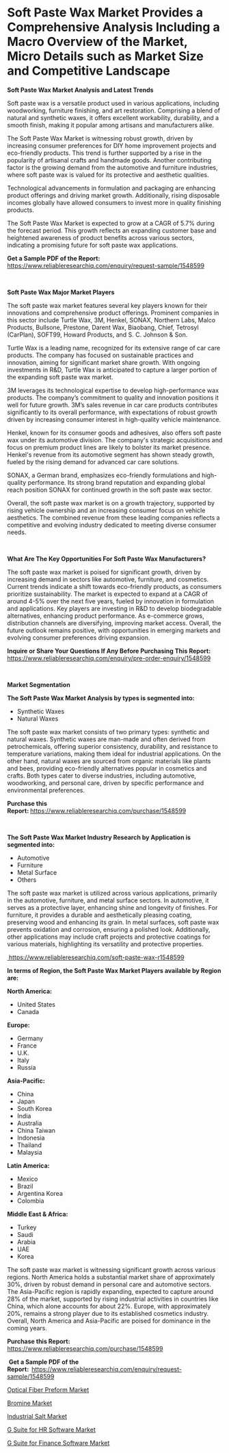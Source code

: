 <p><h1>Soft Paste Wax Market Provides a Comprehensive Analysis Including a Macro Overview of the Market, Micro Details such as Market Size and Competitive Landscape</h1></p><p><strong>Soft Paste Wax Market Analysis and Latest Trends</strong></p>
<p><p>Soft paste wax is a versatile product used in various applications, including woodworking, furniture finishing, and art restoration. Comprising a blend of natural and synthetic waxes, it offers excellent workability, durability, and a smooth finish, making it popular among artisans and manufacturers alike. </p><p>The Soft Paste Wax Market is witnessing robust growth, driven by increasing consumer preferences for DIY home improvement projects and eco-friendly products. This trend is further supported by a rise in the popularity of artisanal crafts and handmade goods. Another contributing factor is the growing demand from the automotive and furniture industries, where soft paste wax is valued for its protective and aesthetic qualities. </p><p>Technological advancements in formulation and packaging are enhancing product offerings and driving market growth. Additionally, rising disposable incomes globally have allowed consumers to invest more in quality finishing products. </p><p>The Soft Paste Wax Market is expected to grow at a CAGR of 5.7% during the forecast period. This growth reflects an expanding customer base and heightened awareness of product benefits across various sectors, indicating a promising future for soft paste wax applications.</p></p>
<p><strong>Get a Sample PDF of the Report:&nbsp;</strong> <a href="https://www.reliableresearchiq.com/enquiry/request-sample/1548599?utm_campaign=100&utm_medium=2&utm_source=Github&utm_content=ia&utm_term=14112024&utm_id=soft-paste-wax">https://www.reliableresearchiq.com/enquiry/request-sample/1548599</a></p>
<p>&nbsp;</p>
<p><strong>Soft Paste Wax Major Market Players</strong></p>
<p><p>The soft paste wax market features several key players known for their innovations and comprehensive product offerings. Prominent companies in this sector include Turtle Wax, 3M, Henkel, SONAX, Northern Labs, Malco Products, Bullsone, Prestone, Darent Wax, Biaobang, Chief, Tetrosyl (CarPlan), SOFT99, Howard Products, and S. C. Johnson & Son.</p><p>Turtle Wax is a leading name, recognized for its extensive range of car care products. The company has focused on sustainable practices and innovation, aiming for significant market share growth. With ongoing investments in R&D, Turtle Wax is anticipated to capture a larger portion of the expanding soft paste wax market.</p><p>3M leverages its technological expertise to develop high-performance wax products. The company’s commitment to quality and innovation positions it well for future growth. 3M’s sales revenue in car care products contributes significantly to its overall performance, with expectations of robust growth driven by increasing consumer interest in high-quality vehicle maintenance.</p><p>Henkel, known for its consumer goods and adhesives, also offers soft paste wax under its automotive division. The company's strategic acquisitions and focus on premium product lines are likely to bolster its market presence. Henkel's revenue from its automotive segment has shown steady growth, fueled by the rising demand for advanced car care solutions.</p><p>SONAX, a German brand, emphasizes eco-friendly formulations and high-quality performance. Its strong brand reputation and expanding global reach position SONAX for continued growth in the soft paste wax sector.</p><p>Overall, the soft paste wax market is on a growth trajectory, supported by rising vehicle ownership and an increasing consumer focus on vehicle aesthetics. The combined revenue from these leading companies reflects a competitive and evolving industry dedicated to meeting diverse consumer needs.</p></p>
<p>&nbsp;</p>
<p><strong>What Are The Key Opportunities For Soft Paste Wax Manufacturers?</strong></p>
<p><p>The soft paste wax market is poised for significant growth, driven by increasing demand in sectors like automotive, furniture, and cosmetics. Current trends indicate a shift towards eco-friendly products, as consumers prioritize sustainability. The market is expected to expand at a CAGR of around 4-5% over the next five years, fueled by innovation in formulation and applications. Key players are investing in R&D to develop biodegradable alternatives, enhancing product performance. As e-commerce grows, distribution channels are diversifying, improving market access. Overall, the future outlook remains positive, with opportunities in emerging markets and evolving consumer preferences driving expansion.</p></p>
<p><strong>Inquire or Share Your Questions If Any Before Purchasing This Report:</strong> <a href="https://www.reliableresearchiq.com/enquiry/pre-order-enquiry/1548599?utm_campaign=100&utm_medium=2&utm_source=Github&utm_content=ia&utm_term=14112024&utm_id=soft-paste-wax">https://www.reliableresearchiq.com/enquiry/pre-order-enquiry/1548599</a></p>
<p>&nbsp;</p>
<p><strong>Market Segmentation</strong></p>
<p><strong>The Soft Paste Wax Market Analysis by types is segmented into:</strong></p>
<p><ul><li>Synthetic Waxes</li><li>Natural Waxes</li></ul></p>
<p><p>The soft paste wax market consists of two primary types: synthetic and natural waxes. Synthetic waxes are man-made and often derived from petrochemicals, offering superior consistency, durability, and resistance to temperature variations, making them ideal for industrial applications. On the other hand, natural waxes are sourced from organic materials like plants and bees, providing eco-friendly alternatives popular in cosmetics and crafts. Both types cater to diverse industries, including automotive, woodworking, and personal care, driven by specific performance and environmental preferences.</p></p>
<p><strong>Purchase this Report:&nbsp;</strong><a href="https://www.reliableresearchiq.com/purchase/1548599?utm_campaign=100&utm_medium=2&utm_source=Github&utm_content=ia&utm_term=14112024&utm_id=soft-paste-wax">https://www.reliableresearchiq.com/purchase/1548599</a></p>
<p>&nbsp;</p>
<p><strong>The Soft Paste Wax Market Industry Research by Application is segmented into:</strong></p>
<p><ul><li>Automotive</li><li>Furniture</li><li>Metal Surface</li><li>Others</li></ul></p>
<p><p>The soft paste wax market is utilized across various applications, primarily in the automotive, furniture, and metal surface sectors. In automotive, it serves as a protective layer, enhancing shine and longevity of finishes. For furniture, it provides a durable and aesthetically pleasing coating, preserving wood and enhancing its grain. In metal surfaces, soft paste wax prevents oxidation and corrosion, ensuring a polished look. Additionally, other applications may include craft projects and protective coatings for various materials, highlighting its versatility and protective properties.</p></p>
<p><a href="https://www.reliableresearchiq.com/soft-paste-wax-r1548599?utm_campaign=100&utm_medium=2&utm_source=Github&utm_content=ia&utm_term=14112024&utm_id=soft-paste-wax">&nbsp;https://www.reliableresearchiq.com/soft-paste-wax-r1548599</a></p>
<p><strong>In terms of Region, the Soft Paste Wax Market Players available by Region are:</strong></p>
<p>
    <p> <strong> North America: </strong>
        <ul>
            <li>United States</li>
            <li>Canada</li>
        </ul>
        </p> 
    <p> <strong> Europe: </strong>
        <ul>
            <li>Germany</li>
            <li>France</li>
            <li>U.K.</li>
            <li>Italy</li>
            <li>Russia</li>
        </ul>
        </p> 
    <p> <strong> Asia-Pacific: </strong>
        <ul>
            <li>China</li>
            <li>Japan</li>
            <li>South Korea</li>
            <li>India</li>
            <li>Australia</li>
            <li>China Taiwan</li>
            <li>Indonesia</li>
            <li>Thailand</li>
            <li>Malaysia</li>
        </ul>
        </p> 
    <p> <strong> Latin America: </strong>
        <ul>
            <li>Mexico</li>
            <li>Brazil</li>
            <li>Argentina Korea</li>
            <li>Colombia</li>
        </ul>
        </p> 
    <p> <strong> Middle East & Africa: </strong>
        <ul>
            <li>Turkey</li>
            <li>Saudi</li>
            <li>Arabia</li>
            <li>UAE</li>
            <li>Korea</li>
        </ul>
    </p>
    </p>
<p><p>The soft paste wax market is witnessing significant growth across various regions. North America holds a substantial market share of approximately 30%, driven by robust demand in personal care and automotive sectors. The Asia-Pacific region is rapidly expanding, expected to capture around 28% of the market, supported by rising industrial activities in countries like China, which alone accounts for about 22%. Europe, with approximately 20%, remains a strong player due to its established cosmetics industry. Overall, North America and Asia-Pacific are poised for dominance in the coming years.</p></p>
<p><strong>Purchase this Report: </strong><a href="https://www.reliableresearchiq.com/purchase/1548599?utm_campaign=100&utm_medium=2&utm_source=Github&utm_content=ia&utm_term=14112024&utm_id=soft-paste-wax">https://www.reliableresearchiq.com/purchase/1548599</a></p>
<p>&nbsp;<strong>Get a Sample PDF of the Report:&nbsp;&nbsp;</strong><a href="https://www.reliableresearchiq.com/enquiry/request-sample/1548599?utm_campaign=100&utm_medium=2&utm_source=Github&utm_content=ia&utm_term=14112024&utm_id=soft-paste-wax">https://www.reliableresearchiq.com/enquiry/request-sample/1548599</a></p>
<p><strong></strong></p>
<p><p><a href="https://www.linkedin.com/pulse/optical-fiber-preform-market-strategic-insights-product-evolution-wvwwc?utm_campaign=100&utm_medium=2&utm_source=Github&utm_content=ia&utm_term=14112024&utm_id=soft-paste-wax">Optical Fiber Preform Market</a></p><p><a href="https://www.linkedin.com/pulse/bromine-market-revolution-2024-2031-trends-shaping-next-decade-0r7nc?utm_campaign=100&utm_medium=2&utm_source=Github&utm_content=ia&utm_term=14112024&utm_id=soft-paste-wax">Bromine Market</a></p><p><a href="https://www.linkedin.com/pulse/industrial-salt-market2024-2031-industry-insights-investment-4vj4c?utm_campaign=100&utm_medium=2&utm_source=Github&utm_content=ia&utm_term=14112024&utm_id=soft-paste-wax">Industrial Salt Market</a></p><p><a href="https://issuu.com/reportprime-2/docs/g-suite-for-hr-software-market-size_b166354c8e1cb4?utm_campaign=100&utm_medium=2&utm_source=Github&utm_content=ia&utm_term=14112024&utm_id=soft-paste-wax">G Suite for HR Software Market</a></p><p><a href="https://issuu.com/reportprime-2/docs/g-suite-for-finance-software-market_4faf043881e043?utm_campaign=100&utm_medium=2&utm_source=Github&utm_content=ia&utm_term=14112024&utm_id=soft-paste-wax">G Suite for Finance Software Market</a></p></p>